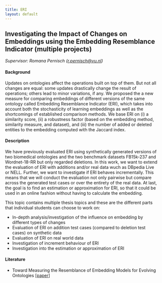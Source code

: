 ```yaml
---
title: ERI
layout: default
---
```


## Investigating the Impact of Changes on Embeddings using the Embedding Resemblance Indicator (multiple projects)
*Supervisor: Romana Pernisch (r.pernisch@vu.nl)*

#### Background
Updates on ontologies affect the operations built on top of them. But not all changes are equal: some updates drastically change the result of operations; others lead to minor variations, if any. We proposed the a new measure for comparing embeddings of different versions of the same ontology called Embedding Resemblance Indicator (ERI), which takes into account both the stochasticity of learning embeddings as well as the shortcomings of established comparison methods. We base ERI on (i) a similarity score, (ii) a robustness factor (based on the embedding method, similarity measure, and dataset), and (iii) the number of added or deleted entities to the embedding computed with the Jaccard index.

#### Description
We have previously evaluated ERI using synthetically generated versions of two biomedical ontologies and the two benchmark datasets FB15k-237 and Wordnet-18-RR but only regarded deletions. In this work, we want to extend the evaluation of ERI with additions and/or real data wuch as DBpedia Live or NELL. Further, we want to investigate if ERI behaves incrementally. This means that we will conduct the evaluation not only pairwise but compare across the generated test cases or over the entirety of the real data. At last, the goal is to find an estimation or approximation for ERI, so that it could be used in an online fashion without having to calculate the embedding.

This topic contains multiple thesis topics and these are the different parts that individual students can choose to work on:
- In-depth analysis/investigation of the influence on embedding by different types of changes
- Evaluation of ERI on addition test cases (compared to deletion test cases) on synthetic data
- Evaluation of ERI on real world data
- Investigation of increment behaviour of ERI
- Investigation into the estimation or approximation of ERI

#### Literature
- Toward Measuring the Resemblance of Embedding Models for Evolving Ontologies [<a href="https://doi.org/10.1145/3460210.3493540">paper</a>]

